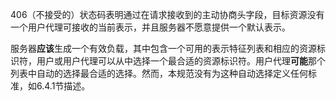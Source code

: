 406（不接受的）状态码表明通过在请求接收到的主动协商头字段，目标资源没有一个用户代理可接收的当前表示，并且服务器不愿意提供一个默认表示。

服务器**应该**生成一个有效负载，其中包含一个可用的表示特征列表和相应的资源标识符，用户或用户代理可以从中选择一个最合适的资源标识符。用户代理**可能**那个列表中自动的选择最合适的选择。然而，本规范没有为这种自动选择定义任何标准，如6.4.1节描述。